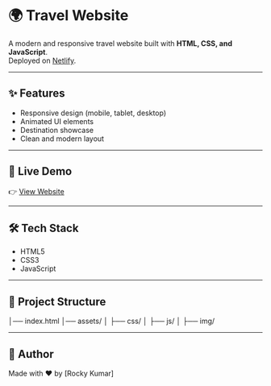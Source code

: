 # 🌍 Travel Website

A modern and responsive travel website built with **HTML, CSS, and JavaScript**.  
Deployed on [Netlify](https://famous-faun-4dc8a7.netlify.app/).

---

## ✨ Features
- Responsive design (mobile, tablet, desktop)
- Animated UI elements
- Destination showcase
- Clean and modern layout

---

## 🚀 Live Demo
👉 [View Website](https://famous-faun-4dc8a7.netlify.app/)

---

## 🛠️ Tech Stack
- HTML5
- CSS3
- JavaScript

---

## 📂 Project Structure
│── index.html
│── assets/
│ ├── css/
│ ├── js/
│ ├── img/

---

## 📌 Author
Made with ❤️ by [Rocky Kumar]

